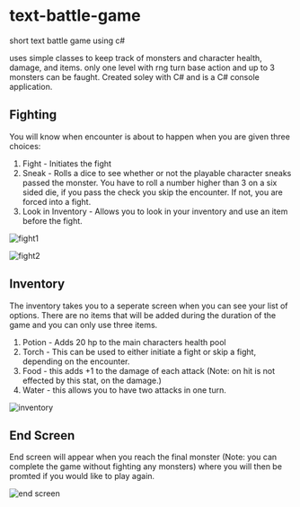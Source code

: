 # text-battle-game
short text battle game using c#

uses simple classes to keep track of monsters and character health, damage, and items. only one level with rng turn base action and up to 3 monsters can be faught. Created soley with C# and is a C# console application.

## Fighting

You will know when encounter is about to happen when you are given three choices:
1. Fight - Initiates the fight
2. Sneak - Rolls a dice to see whether or not the playable character sneaks passed the monster. You have to roll a number higher than 3 on a six sided die, if you pass the check you skip the encounter. If not, you are forced into a fight.
3. Look in Inventory - Allows you to look in your inventory and use an item before the fight.

![fight1](https://user-images.githubusercontent.com/69628215/140593535-71a6f340-0e32-4351-87be-facff38fff33.PNG)

![fight2](https://user-images.githubusercontent.com/69628215/140593543-6c13a017-d17b-4dd2-95a0-0a0f251ad9fc.PNG)

## Inventory

The inventory takes you to a seperate screen when you can see your list of options. There are no items that will be added during the duration of the game and you can only use three items.
1. Potion - Adds 20 hp to the main characters health pool
2. Torch - This can be used to either initiate a fight or skip a fight, depending on the encounter.
3. Food - this adds +1 to the damage of each attack (Note: on hit is not effected by this stat, on the damage.)
4. Water - this allows you to have two attacks in one turn. 


![inventory](https://user-images.githubusercontent.com/69628215/140593562-25091f5f-2253-4d3f-8806-0f3bdfad74ba.PNG)

## End Screen

End screen will appear when you reach the final monster (Note: you can complete the game without fighting any monsters) where you will then be promted if you would like to play again.


![end screen](https://user-images.githubusercontent.com/69628215/140593352-41a6e8cf-d096-48c5-890f-ac7528ca1b4e.PNG)
